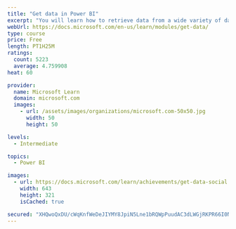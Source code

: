 ```yaml
---
title: "Get data in Power BI"
excerpt: "You will learn how to retrieve data from a wide variety of data sources, including Microsoft Excel, relational databases, and NoSQL data stores. You will also learn how to improve performance while retrieving data."
webUrl: https://docs.microsoft.com/en-us/learn/modules/get-data/
type: course
price: Free
length: PT1H25M
ratings:
  count: 5223
  average: 4.759908
heat: 60

provider:
  name: Microsoft Learn
  domain: microsoft.com
  images:
    - url: /assets/images/organizations/microsoft.com-50x50.jpg
      width: 50
      height: 50

levels:
  - Intermediate

topics:
  - Power BI

images:
  - url: https://docs.microsoft.com/learn/achievements/get-data-social.png
    width: 643
    height: 321
    isCached: true

secured: "XHQwoQxDU/cWqKnfWeDeJIYMY8JpiN5Lne1bRQWpPuudAC3dLWGjRKPR66I0NW1iEBQ38cuovz8DHu83SY8vgkGU8aJzJlqJYLEEakqeu7BludqitwClPxqk5TjhowC/EN/tZUEw6aoMiVQvHY59UouLLxRF5mJLYusWRr5XUXM3b6dol+3dCEXb5ez74mTw8KUEmNfm4Ng9zJl0DowSWtWktZvgKatyval2ey+1paJ4AkjiAaN5rrWAVyieijLet9lrFHlJQdhzNE/fgdRozuyvjRXz4Ec7VJxvVqDbPAfWHCMKhE5yxcLrZH0G9gXaGxCY5pKByzxaK2goSJbTiTToEDIzntsr0v0TmiWgHsCj7bILyRdnN+uPasd+WgrNbOqtDJcSgV5ofyn7TTD0p1ALAO0UpgEYh3rc5v+o0Yk=;MrUrQ4r4wG2/A+Kr41ctQw=="
---
```


